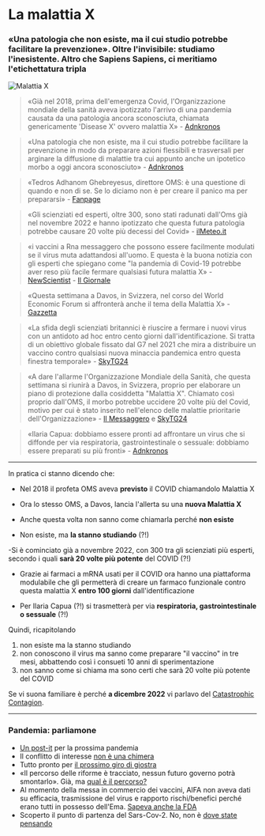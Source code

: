 # La malattia X

### «Una patologia che non esiste, ma il cui studio potrebbe facilitare la prevenzione». Oltre l'invisibile: studiamo l'inesistente. Altro che Sapiens Sapiens, ci meritiamo l'etichettatura tripla

![Malattia X](malattia-x.jpeg)

> «Già nel 2018, prima dell'emergenza Covid, l'Organizzazione mondiale della sanità aveva ipotizzato l'arrivo di una pandemia causata da una patologia ancora sconosciuta, chiamata genericamente 'Disease X' ovvero malattia X» - [Adnkronos](https://www.adnkronos.com/cronaca/malattia-x-cosa-significa-virus-covid_16cUuNNEsbjwTSNv1Kcgxf)

> «Una patologia che non esiste, ma il cui studio potrebbe facilitare la prevenzione in modo da preparare azioni flessibili e trasversali per arginare la diffusione di malattie tra cui appunto anche un ipotetico morbo a oggi ancora sconosciuto» - [Adnkronos](https://www.adnkronos.com/cronaca/malattia-x-cosa-significa-virus-covid_16cUuNNEsbjwTSNv1Kcgxf)

> «Tedros Adhanom Ghebreyesus, direttore OMS: è una questione di quando e non di se. Se lo diciamo non è per creare il panico ma per prepararsi» - [Fanpage](https://www.fanpage.it/innovazione/scienze/malattia-x-qual-e-il-morbo-sconosciuto-dopo-il-covid-che-ora-preoccupa-loms/)

> «Gli scienziati ed esperti, oltre 300, sono stati radunati dall'Oms già nel novembre 2022 e hanno ipotizzato che questa futura patologia potrebbe causare 20 volte più decessi del Covid» - [ilMeteo.it](https://www.ilmeteo.it/notizie/davos-malattia-x-sar-pi-mortale-del-covid-allarme-per-il-virus-che-ancora-non-esiste-082347)

> «i vaccini a Rna messaggero che possono essere facilmente modulati se il virus muta adattandosi all'uomo. E questa è la buona notizia con gli esperti che spiegano come "la pandemia di Covid-19 potrebbe aver reso più facile fermare qualsiasi futura malattia X» - [NewScientist](https://www.newscientist.com/article/2413011-what-is-disease-x-and-why-is-it-in-the-news/) - [Il Giornale](https://www.ilgiornale.it/news/cronaca-internazionale/non-esiste-spaventa-l-oms-cos-malattia-x-2270291.html)

> «Questa settimana a Davos, in Svizzera, nel corso del World Economic Forum si affronterà anche il tema della Malattia X» - [Gazzetta](https://www.gazzetta.it/salute/news/storie/17-01-2024/malattia-x-cos-e-sintomi-gravita-e-perche-l-oms-e-preoccupata/malattia-x-cose-e-perche-se-ne-parla.shtml)

> «La sfida degli scienziati britannici è riuscire a fermare i nuovi virus con un antidoto ad hoc entro cento giorni dall'identificazione. Si tratta di un obiettivo globale fissato dal G7 nel 2021 che mira a distribuire un vaccino contro qualsiasi nuova minaccia pandemica entro questa finestra temporale» - [SkyTG24](https://tg24.sky.it/salute-e-benessere/2024/01/17/malattia-x-covid#12)

> «A dare l'allarme l'Organizzazione Mondiale della Sanità, che questa settimana si riunirà a Davos, in Svizzera, proprio per elaborare un piano di protezione dalla cosiddetta "Malattia X". Chiamato così proprio dall'OMS, il morbo potrebbe uccidere 20 volte più del Covid, motivo per cui è stato inserito nell'elenco delle malattie prioritarie dell'Organizzazione» - [Il Messaggero](https://www.ilmessaggero.it/schede/malattia_x_cos_e_virus_oms_uccide_venti_volte_piu_del_covid_pandemia-7877198.html) e [SkyTG24](https://tg24.sky.it/salute-e-benessere/2024/01/17/malattia-x-covid#03)

> «Ilaria Capua: dobbiamo essere pronti ad affrontare un virus che si diffonde per via respiratoria, gastrointestinale o sessuale: dobbiamo essere preparati su più fronti» - [Adnkronos](https://www.adnkronos.com/cronaca/covid-malattia-x-nuova-pandemia-previsione-ilaria-capua_2mIyzj0Ci1Fg0E9f9D2j8N)

---

In pratica ci stanno dicendo che:

- Nel 2018 il profeta OMS aveva **previsto** il COVID chiamandolo Malattia X
- Ora lo stesso OMS, a Davos, lancia l'allerta su una **nuova Malattia X**

- Anche questa volta non sanno come chiamarla perché **non esiste**
- Non esiste, ma **la stanno studiando** (?!)

 -Si è cominciato già a novembre 2022, con 300 tra gli scienziati più esperti, secondo i quali **sarà 20 volte più potente** del COVID (?!)
- Grazie ai farmaci a mRNA usati per il COVID ora hanno una piattaforma modulabile che gli permetterà di creare un farmaco funzionale contro questa malattia X **entro 100 giorni** dall'identificazione

- Per Ilaria Capua (?!) si trasmetterà per via **respiratoria, gastrointestinale o sessuale** (?!)

Quindi, ricapitolando

1. non esiste ma la stanno studiando
2. non conoscono il virus ma sanno come preparare "il vaccino" in tre mesi, abbattendo così i consueti 10 anni di sperimentazione
3. non sanno come si chiama ma sono certi che sarà 20 volte più potente del COVID

Se vi suona familiare è perché **a dicembre 2022** vi parlavo del [Catastrophic Contagion](/articles/2022-12-14-covid-atto-secondo.html).

---
### Pandemia: parliamone
- [Un post-it](/articles/2024-06-05-post-it-prossima-pandemia.html) per la prossima pandemia
- Il conflitto di interesse [non è una chimera](/articles/2024-04-18-conflitto-di-interesse.html)
- Tutto pronto per [il prossimo giro di giostra](/articles/2024-03-08-tutto-pronto-per-il-prossimo-giro-di-giostra.html)
- «Il percorso delle riforme è tracciato, nessun futuro governo potrà smontarlo». Già, ma [qual è il percorso?](/articles/2024-02-27-sveglia-occidente.html)
- Al momento della messa in commercio dei vaccini, AIFA non aveva dati su efficacia, trasmissione del virus e rapporto rischi/benefici perché erano tutti in possesso dell'Ema. [Sapeva anche la FDA](/articles/2023-12-15-fda-slide-vaccini.html)
- Scoperto il punto di partenza del Sars-Cov-2. No, non è [dove state pensando](/articles/2023-02-28-dove-nasce-il-covid.html)